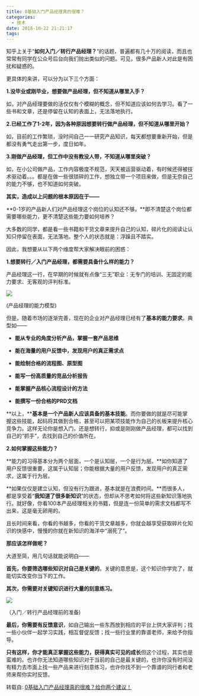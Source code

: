 ```yaml
---
title: 0基础入门产品经理真的很难？
categories:
  - 技术
date: 2018-10-22 21:21:17
tags:
---
```


知乎上关于“**如何入门／转行产品经理？**”的话题，普遍都有几十万的阅读，而且也常常有同学在公众号后台向我们抛出类似的问题。可见，很多产品新人对此是有困扰和疑惑的。

更具体的来讲，可以分为以下三个方面：

**1.没毕业或刚毕业，想要做产品经理，但不知道从哪里入手？**

如，对产品经理要做的活仅仅有个模糊的概念，但不知道应该如何去学习。看了一些书和文章，还是停留在认知的表面上，无法落地执行。

**2.已经工作了1-2年，因为各种原因想要转行做产品经理，但不知道从哪里开始？**

如，目前的工作繁琐，没时间自己一一研究产品知识，每天都想要重新开始，但是都没有勇气走出第一步，度日如年。

**3.刚做产品经理，但工作中没有教没人带，不知道从哪里突破？**

如，在小公司做产品，工作内容极度不规范，天天被运营驱动着，有时候还得被技术驱动着。。。都是在做一些很琐碎的工作，想独立带一个项目来做，但是无奈自己的能力不够，也不知道如何突破。

**其实，造成以上问题的根本原因在于——**

**0-1岁的产品新人们对产品经理这个岗位的认知还不够。**即不清楚这个岗位都需要哪些能力，更不清楚这些能力要如何培养？

大多数的同学，都是看一些书籍和干货文章来提升自己的认知，碎片化的阅读让认知只停留在表面，无法落地。整个人的状态就是：浮躁且不踏实。

因此，我想要从以下两个维度帮大家解决眼前的困惑：

**1.想要转行／入门产品经理，都需要具备什么样的能力？**

产品经理这一行，在早期的时候就有点像“三无”职业：无专门的培训、无固定的能力要求、无客观的评判标准。

![](http://pics.naaln.com/blog/2019-01-14-031637.jpg)

(产品经理的能力模型)

但是，随着市场的逐渐完善，现在的企业对产品经理已经有了**基本的能力要求**。典型如——

* **能从专业的角度分析产品，掌握一套产品思维**

* **能在海量的用户反馈中，发现用户的真正需求点**

* **能绘制合格的流程图、原型图**

* **能写一份高质量的竞品分析报告**

* **能掌握产品核心流程设计的方法**

* **能撰写一份合格的PRD文档**

**以上，****基本是一个产品新人应该具备的基本技能**。而你要做的就是尽可能掌握这些技能，起码将其做到合格，甚至可以把某项技能作为自己的长板来提升核心竞争力。这样无论你是想入门，还是想转行，抑或是刚刚做产品经理，都可以找到自己的“抓手”，去找到自己的价值所在。

**2.如何掌握这些能力？**

**能力的习得基本分为两个层面，一个是认知层，一个是行为层。**如你知道了用户反馈很重要，这属于认知层；你能根据大量的用户反馈，发现用户的真正需求，这属于行为层。

**如果仅仅是建立认知，但没有行为跟进，基本就是在浪费时间。**而很多人，都是享受着“**我知道了很多新知识**”的状态，但却从不思考如何将这些新知识落地执行。就好像，你看100本产品经理相关的书籍，但是连一份简单的需求文档都写不出来，这是毫无卵用的。

且长时间来看，你看的书越多，你看的干货文章越多，你就会越享受获取碎片化知识的快感中，慢慢的你就在新知识的海洋中“溺死了”。

**那应该怎样做呢？**

大道至简，用几句话就能说明白——

**首先，你要筛选哪些知识对自己是关键的**。关键的意思是，这个知识你学完了，就能切实改变你当下的工作。

**其次，你需要对关键知识进行大量的刻意练习。**

![](http://pics.naaln.com/blog/2019-01-14-031638.jpg)

（入门／转行产品经理前的准备)

**最后，你需要有反馈意识**，如自己输出一些东西放到相应的平台上供大家评判；找一些小伙伴一起学习实践，相互督促反馈；找一些行业里的靠谱老师，来给予你指导。

**只有这样，你才能真正掌握这些能力，获得真实可见的成长**但这个过程，其实也是蛮难的。也许你无法知道哪些知识对于当前的自己是最关键的，也许你没有时间没有精力去市面上找一些产品来进行刻意练习，也许你找不到一个靠谱的同行者和老师来帮你实时反馈。

转载自: [0基础入门产品经理真的很难？给你两个建议！](https://mp.weixin.qq.com/s?__biz=MjM5NTQ5MjIyMA%253D%253D&mid=2654545940&idx=1&sn=778c9ad415f84a889b56b694caff1340#wechat_redirect)